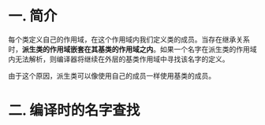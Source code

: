 # 一. 简介

每个类定义自己的作用域，在这个作用域内我们定义类的成员。当存在继承关系时，**派生类的作用域嵌套在其基类的作用域之内**。如果一个名字在派生类的作用域内无法解析，则编译器将继续在外层的基类作用域中寻找该名字的定义。

由于这个原因，派生类可以像使用自己的成员一样使用基类的成员。



# 二. 编译时的名字查找

